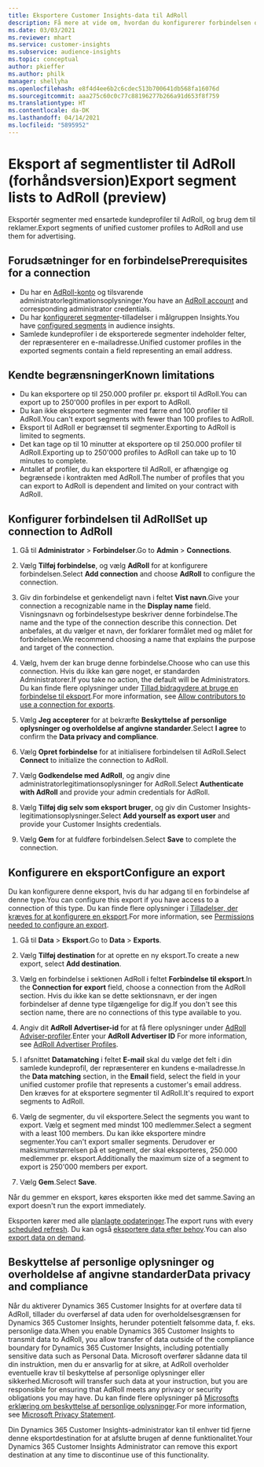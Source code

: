 ```yaml
---
title: Eksportere Customer Insights-data til AdRoll
description: Få mere at vide om, hvordan du konfigurerer forbindelsen og eksporterer til AdRoll.
ms.date: 03/03/2021
ms.reviewer: mhart
ms.service: customer-insights
ms.subservice: audience-insights
ms.topic: conceptual
author: pkieffer
ms.author: philk
manager: shellyha
ms.openlocfilehash: e8f4d4ee6b2c6cdec513b700641db568fa16076d
ms.sourcegitcommit: aaa275c60c0c77c88196277b266a91d653f8f759
ms.translationtype: HT
ms.contentlocale: da-DK
ms.lasthandoff: 04/14/2021
ms.locfileid: "5895952"
---
```

# <a name="export-segment-lists-to-adroll-preview"></a><span data-ttu-id="aa32b-103">Eksport af segmentlister til AdRoll (forhåndsversion)</span><span class="sxs-lookup"><span data-stu-id="aa32b-103">Export segment lists to AdRoll (preview)</span></span>

<span data-ttu-id="aa32b-104">Eksportér segmenter med ensartede kundeprofiler til AdRoll, og brug dem til reklamer.</span><span class="sxs-lookup"><span data-stu-id="aa32b-104">Export segments of unified customer profiles to AdRoll and use them for advertising.</span></span> 

## <a name="prerequisites-for-a-connection"></a><span data-ttu-id="aa32b-105">Forudsætninger for en forbindelse</span><span class="sxs-lookup"><span data-stu-id="aa32b-105">Prerequisites for a connection</span></span>

-   <span data-ttu-id="aa32b-106">Du har en [AdRoll-konto](https://www.adroll.com/) og tilsvarende administratorlegitimationsoplysninger.</span><span class="sxs-lookup"><span data-stu-id="aa32b-106">You have an [AdRoll account](https://www.adroll.com/) and corresponding administrator credentials.</span></span>
-   <span data-ttu-id="aa32b-107">Du har [konfigureret segmenter](segments.md)-tilladelser i målgruppen Insights.</span><span class="sxs-lookup"><span data-stu-id="aa32b-107">You have [configured segments](segments.md) in audience insights.</span></span>
-   <span data-ttu-id="aa32b-108">Samlede kundeprofiler i de eksporterede segmenter indeholder felter, der repræsenterer en e-mailadresse.</span><span class="sxs-lookup"><span data-stu-id="aa32b-108">Unified customer profiles in the exported segments contain a field representing an email address.</span></span>

## <a name="known-limitations"></a><span data-ttu-id="aa32b-109">Kendte begrænsninger</span><span class="sxs-lookup"><span data-stu-id="aa32b-109">Known limitations</span></span>

- <span data-ttu-id="aa32b-110">Du kan eksportere op til 250.000 profiler pr. eksport til AdRoll.</span><span class="sxs-lookup"><span data-stu-id="aa32b-110">You can export up to 250'000 profiles in per export to AdRoll.</span></span>
- <span data-ttu-id="aa32b-111">Du kan ikke eksportere segmenter med færre end 100 profiler til AdRoll.</span><span class="sxs-lookup"><span data-stu-id="aa32b-111">You can't export segments with fewer than 100 profiles to AdRoll.</span></span> 
- <span data-ttu-id="aa32b-112">Eksport til AdRoll er begrænset til segmenter.</span><span class="sxs-lookup"><span data-stu-id="aa32b-112">Exporting to AdRoll is limited to segments.</span></span>
- <span data-ttu-id="aa32b-113">Det kan tage op til 10 minutter at eksportere op til 250.000 profiler til AdRoll.</span><span class="sxs-lookup"><span data-stu-id="aa32b-113">Exporting up to 250'000 profiles to AdRoll can take up to 10 minutes to complete.</span></span> 
- <span data-ttu-id="aa32b-114">Antallet af profiler, du kan eksportere til AdRoll, er afhængige og begrænsede i kontrakten med AdRoll.</span><span class="sxs-lookup"><span data-stu-id="aa32b-114">The number of profiles that you can export to AdRoll is dependent and limited on your contract with AdRoll.</span></span>

## <a name="set-up-connection-to-adroll"></a><span data-ttu-id="aa32b-115">Konfigurer forbindelsen til AdRoll</span><span class="sxs-lookup"><span data-stu-id="aa32b-115">Set up connection to AdRoll</span></span>

1. <span data-ttu-id="aa32b-116">Gå til **Administrator** > **Forbindelser**.</span><span class="sxs-lookup"><span data-stu-id="aa32b-116">Go to **Admin** > **Connections**.</span></span>

1. <span data-ttu-id="aa32b-117">Vælg **Tilføj forbindelse**, og vælg **AdRoll** for at konfigurere forbindelsen.</span><span class="sxs-lookup"><span data-stu-id="aa32b-117">Select **Add connection** and choose **AdRoll** to configure the connection.</span></span>

1. <span data-ttu-id="aa32b-118">Giv din forbindelse et genkendeligt navn i feltet **Vist navn**.</span><span class="sxs-lookup"><span data-stu-id="aa32b-118">Give your connection a recognizable name in the **Display name** field.</span></span> <span data-ttu-id="aa32b-119">Visningsnavn og forbindelsestype beskriver denne forbindelse.</span><span class="sxs-lookup"><span data-stu-id="aa32b-119">The name and the type of the connection describe this connection.</span></span> <span data-ttu-id="aa32b-120">Det anbefales, at du vælger et navn, der forklarer formålet med og målet for forbindelsen.</span><span class="sxs-lookup"><span data-stu-id="aa32b-120">We recommend choosing a name that explains the purpose and target of the connection.</span></span>

1. <span data-ttu-id="aa32b-121">Vælg, hvem der kan bruge denne forbindelse.</span><span class="sxs-lookup"><span data-stu-id="aa32b-121">Choose who can use this connection.</span></span> <span data-ttu-id="aa32b-122">Hvis du ikke kan gøre noget, er standarden Administratorer.</span><span class="sxs-lookup"><span data-stu-id="aa32b-122">If you take no action, the default will be Administrators.</span></span> <span data-ttu-id="aa32b-123">Du kan finde flere oplysninger under [Tillad bidragydere at bruge en forbindelse til eksport](connections.md#allow-contributors-to-use-a-connection-for-exports).</span><span class="sxs-lookup"><span data-stu-id="aa32b-123">For more information, see [Allow contributors to use a connection for exports](connections.md#allow-contributors-to-use-a-connection-for-exports).</span></span>

1. <span data-ttu-id="aa32b-124">Vælg **Jeg accepterer** for at bekræfte **Beskyttelse af personlige oplysninger og overholdelse af angivne standarder**.</span><span class="sxs-lookup"><span data-stu-id="aa32b-124">Select **I agree** to confirm the **Data privacy and compliance**.</span></span>

1. <span data-ttu-id="aa32b-125">Vælg **Opret forbindelse** for at initialisere forbindelsen til AdRoll.</span><span class="sxs-lookup"><span data-stu-id="aa32b-125">Select **Connect** to initialize the connection to AdRoll.</span></span>

1. <span data-ttu-id="aa32b-126">Vælg **Godkendelse med AdRoll**, og angiv dine administratorlegitimationsoplysninger for AdRoll.</span><span class="sxs-lookup"><span data-stu-id="aa32b-126">Select **Authenticate with AdRoll** and provide your admin credentials for AdRoll.</span></span> 

1. <span data-ttu-id="aa32b-127">Vælg **Tilføj dig selv som eksport bruger**, og giv din Customer Insights-legitimationsoplysninger.</span><span class="sxs-lookup"><span data-stu-id="aa32b-127">Select **Add yourself as export user** and provide your Customer Insights credentials.</span></span>

1. <span data-ttu-id="aa32b-128">Vælg **Gem** for at fuldføre forbindelsen.</span><span class="sxs-lookup"><span data-stu-id="aa32b-128">Select **Save** to complete the connection.</span></span>

## <a name="configure-an-export"></a><span data-ttu-id="aa32b-129">Konfigurere en eksport</span><span class="sxs-lookup"><span data-stu-id="aa32b-129">Configure an export</span></span>

<span data-ttu-id="aa32b-130">Du kan konfigurere denne eksport, hvis du har adgang til en forbindelse af denne type.</span><span class="sxs-lookup"><span data-stu-id="aa32b-130">You can configure this export if you have access to a connection of this type.</span></span> <span data-ttu-id="aa32b-131">Du kan finde flere oplysninger i [Tilladelser, der kræves for at konfigurere en eksport](export-destinations.md#set-up-a-new-export).</span><span class="sxs-lookup"><span data-stu-id="aa32b-131">For more information, see [Permissions needed to configure an export](export-destinations.md#set-up-a-new-export).</span></span>

1. <span data-ttu-id="aa32b-132">Gå til **Data** > **Eksport**.</span><span class="sxs-lookup"><span data-stu-id="aa32b-132">Go to **Data** > **Exports**.</span></span>

1. <span data-ttu-id="aa32b-133">Vælg **Tilføj destination** for at oprette en ny eksport.</span><span class="sxs-lookup"><span data-stu-id="aa32b-133">To create a new export, select **Add destination**.</span></span>

1. <span data-ttu-id="aa32b-134">Vælg en forbindelse i sektionen AdRoll i feltet **Forbindelse til eksport**.</span><span class="sxs-lookup"><span data-stu-id="aa32b-134">In the **Connection for export** field, choose a connection from the AdRoll section.</span></span> <span data-ttu-id="aa32b-135">Hvis du ikke kan se dette sektionsnavn, er der ingen forbindelser af denne type tilgængelige for dig.</span><span class="sxs-lookup"><span data-stu-id="aa32b-135">If you don't see this section name, there are no connections of this type available to you.</span></span>

1. <span data-ttu-id="aa32b-136">Angiv dit **AdRoll Advertiser-id** for at få flere oplysninger under [AdRoll Adviser-profiler](https://help.adroll.com/hc/articles/212011838-Advertiser-Profiles).</span><span class="sxs-lookup"><span data-stu-id="aa32b-136">Enter your **AdRoll Advertiser ID** For more information, see [AdRoll Advertiser Profiles](https://help.adroll.com/hc/articles/212011838-Advertiser-Profiles).</span></span>

3. <span data-ttu-id="aa32b-137">I afsnittet **Datamatching** i feltet **E-mail** skal du vælge det felt i din samlede kundeprofil, der repræsenterer en kundens e-mailadresse.</span><span class="sxs-lookup"><span data-stu-id="aa32b-137">In the **Data matching** section, in the **Email** field, select the field in your unified customer profile that represents a customer's email address.</span></span> <span data-ttu-id="aa32b-138">Den kræves for at eksportere segmenter til AdRoll.</span><span class="sxs-lookup"><span data-stu-id="aa32b-138">It's required to export segments to AdRoll.</span></span>

1. <span data-ttu-id="aa32b-139">Vælg de segmenter, du vil eksportere.</span><span class="sxs-lookup"><span data-stu-id="aa32b-139">Select the segments you want to export.</span></span> <span data-ttu-id="aa32b-140">Vælg et segment med mindst 100 medlemmer.</span><span class="sxs-lookup"><span data-stu-id="aa32b-140">Select a segment with a least 100 members.</span></span> <span data-ttu-id="aa32b-141">Du kan ikke eksportere mindre segmenter.</span><span class="sxs-lookup"><span data-stu-id="aa32b-141">You can't export smaller segments.</span></span> <span data-ttu-id="aa32b-142">Derudover er maksimumstørrelsen på et segment, der skal eksporteres, 250.000 medlemmer pr. eksport.</span><span class="sxs-lookup"><span data-stu-id="aa32b-142">Additionally the maximum size of a segment to export is 250'000 members per export.</span></span> 

1. <span data-ttu-id="aa32b-143">Vælg **Gem**.</span><span class="sxs-lookup"><span data-stu-id="aa32b-143">Select **Save**.</span></span>

<span data-ttu-id="aa32b-144">Når du gemmer en eksport, køres eksporten ikke med det samme.</span><span class="sxs-lookup"><span data-stu-id="aa32b-144">Saving an export doesn't run the export immediately.</span></span>

<span data-ttu-id="aa32b-145">Eksporten kører med alle [planlagte opdateringer](system.md#schedule-tab).</span><span class="sxs-lookup"><span data-stu-id="aa32b-145">The export runs with every [scheduled refresh](system.md#schedule-tab).</span></span> <span data-ttu-id="aa32b-146">Du kan også [eksportere data efter behov](export-destinations.md#run-exports-on-demand).</span><span class="sxs-lookup"><span data-stu-id="aa32b-146">You can also [export data on demand](export-destinations.md#run-exports-on-demand).</span></span> 


## <a name="data-privacy-and-compliance"></a><span data-ttu-id="aa32b-147">Beskyttelse af personlige oplysninger og overholdelse af angivne standarder</span><span class="sxs-lookup"><span data-stu-id="aa32b-147">Data privacy and compliance</span></span>

<span data-ttu-id="aa32b-148">Når du aktiverer Dynamics 365 Customer Insights for at overføre data til AdRoll, tillader du overførsel af data uden for overholdelsesgrænsen for Dynamics 365 Customer Insights, herunder potentielt følsomme data, f. eks. personlige data.</span><span class="sxs-lookup"><span data-stu-id="aa32b-148">When you enable Dynamics 365 Customer Insights to transmit data to AdRoll, you allow transfer of data outside of the compliance boundary for Dynamics 365 Customer Insights, including potentially sensitive data such as Personal Data.</span></span> <span data-ttu-id="aa32b-149">Microsoft overfører sådanne data til din instruktion, men du er ansvarlig for at sikre, at AdRoll overholder eventuelle krav til beskyttelse af personlige oplysninger eller sikkerhed.</span><span class="sxs-lookup"><span data-stu-id="aa32b-149">Microsoft will transfer such data at your instruction, but you are responsible for ensuring that AdRoll meets any privacy or security obligations you may have.</span></span> <span data-ttu-id="aa32b-150">Du kan finde flere oplysninger på [Microsofts erklæring om beskyttelse af personlige oplysninger](https://go.microsoft.com/fwlink/?linkid=396732).</span><span class="sxs-lookup"><span data-stu-id="aa32b-150">For more information, see [Microsoft Privacy Statement](https://go.microsoft.com/fwlink/?linkid=396732).</span></span>

<span data-ttu-id="aa32b-151">Din Dynamics 365 Customer Insights-administrator kan til enhver tid fjerne denne eksportdestination for at afslutte brugen af denne funktionalitet.</span><span class="sxs-lookup"><span data-stu-id="aa32b-151">Your Dynamics 365 Customer Insights Administrator can remove this export destination at any time to discontinue use of this functionality.</span></span>
